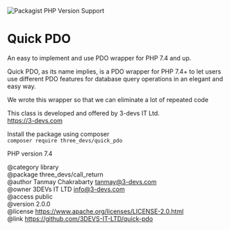![Packagist PHP Version Support](https://img.shields.io/packagist/php-v/three_devs/quick_pdo?style=flat-square)  
# Quick PDO

An easy to implement and use PDO wrapper for PHP 7.4 and up. 

Quick PDO, as its name implies, is a PDO wrapper for PHP 7.4+ to let users use different PDO features for database query operations in an elegant and easy way. 

We wrote this wrapper so that we can eliminate a lot of repeated code

This class is developed and offered by 3-devs IT Ltd.\
https://3-devs.com

Install the package using composer\
```composer require three_devs/quick_pdo```

PHP version 7.4

@category    library\
@package     three_devs/call_return\
@author      Tanmay Chakrabarty <tanmay@3-devs.com>\
@owner       3DEVs IT LTD <info@3-devs.com>\
@access      public\
@version     2.0.0\
@license     https://www.apache.org/licenses/LICENSE-2.0.html  
@link        https://github.com/3DEVS-IT-LTD/quick-pdo  

